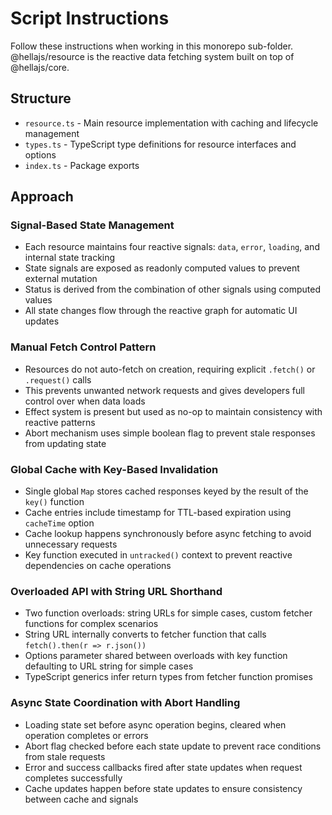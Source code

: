 # Script Instructions

Follow these instructions when working in this monorepo sub-folder. @hellajs/resource is the reactive data fetching system built on top of @hellajs/core.

## Structure
- `resource.ts` - Main resource implementation with caching and lifecycle management
- `types.ts` - TypeScript type definitions for resource interfaces and options
- `index.ts` - Package exports

## Approach

### Signal-Based State Management
- Each resource maintains four reactive signals: `data`, `error`, `loading`, and internal state tracking
- State signals are exposed as readonly computed values to prevent external mutation
- Status is derived from the combination of other signals using computed values
- All state changes flow through the reactive graph for automatic UI updates

### Manual Fetch Control Pattern
- Resources do not auto-fetch on creation, requiring explicit `.fetch()` or `.request()` calls
- This prevents unwanted network requests and gives developers full control over when data loads
- Effect system is present but used as no-op to maintain consistency with reactive patterns
- Abort mechanism uses simple boolean flag to prevent stale responses from updating state

### Global Cache with Key-Based Invalidation
- Single global `Map` stores cached responses keyed by the result of the `key()` function
- Cache entries include timestamp for TTL-based expiration using `cacheTime` option
- Cache lookup happens synchronously before async fetching to avoid unnecessary requests
- Key function executed in `untracked()` context to prevent reactive dependencies on cache operations

### Overloaded API with String URL Shorthand
- Two function overloads: string URLs for simple cases, custom fetcher functions for complex scenarios
- String URL internally converts to fetcher function that calls `fetch().then(r => r.json())`
- Options parameter shared between overloads with key function defaulting to URL string for simple cases
- TypeScript generics infer return types from fetcher function promises

### Async State Coordination with Abort Handling
- Loading state set before async operation begins, cleared when operation completes or errors
- Abort flag checked before each state update to prevent race conditions from stale requests
- Error and success callbacks fired after state updates when request completes successfully
- Cache updates happen before state updates to ensure consistency between cache and signals